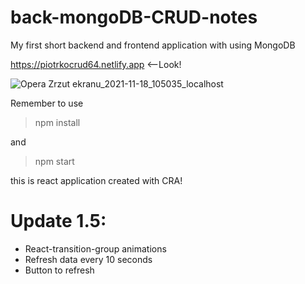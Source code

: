 # back-mongoDB-CRUD-notes
My first short backend and frontend application with using MongoDB

https://piotrkocrud64.netlify.app <--Look!

![Opera Zrzut ekranu_2021-11-18_105035_localhost](https://user-images.githubusercontent.com/77500425/142392329-29173c73-dfc1-49bb-b504-0fa0a38a637f.png)

Remember to use 

> npm install

and

> npm start

this is react application created with CRA!

# Update 1.5:
- React-transition-group animations
- Refresh data every 10 seconds
- Button to refresh




